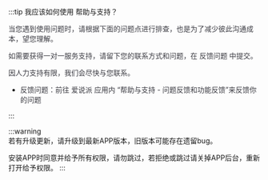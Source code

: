 :::tip 我应该如何使用 帮助与支持？

<font style="color:rgb(60, 60, 67);">当您遇到使用问题时，请根据下面的问题点进行排查，也是为了减少彼此沟通成本，望您理解。</font>

<font style="color:rgb(60, 60, 67);">如需要获得一对一服务支持，请留下您的联系方式和问题，在 反馈问题 中提交。</font>

<font style="color:rgb(60, 60, 67);">因人力支持有限，我们会尽快与您联系。</font>

- <font style="color:rgb(60, 60, 67);">反馈问题：前往 爱说派 应用内 “帮助与支持 - 问题反馈和功能反馈”来反馈你的问题</font>

:::

:::warning  
若有升级更新，请升级到最新APP版本，旧版本可能存在遗留bug。

安装APP时同意并给予所有权限，请勿跳过，若拒绝或跳过请关掉APP后台，重新打开给予权限。
:::

